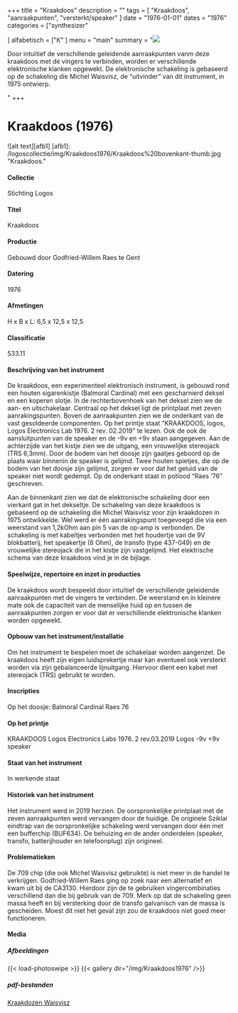 ﻿+++
title = "Kraakdoos"
description = ""
tags = [ 
"Kraakdoos", 
"aanraakpunten",
"versterkt/speaker"
]
date = "1976-01-01"
dates = "1976"
categories = ["synthesizer"

]
alfabetisch = ["K"
]
menu = "main"
summary = "<a href='/logoscollectie/1976/kraakdoos'><img src='/logoscollectie/img/Kraakdoos1976/Kraakdoos%20bovenkant-thumb.jpg'></a><p>Door intuïtief de verschillende geleidende aanraakpunten vanm deze kraakdoos met de vingers te verbinden, worden er verschillende elektronische klanken opgewekt. De elektronische schakeling is gebaseerd op de schakeling die Michel Waisvisz, de “uitvinder” van dit instrument, in 1975 ontwierp. </p>"
+++


# Kraakdoos (1976)

![alt text][afb1]
[afb1]: /logoscollectie/img/Kraakdoos1976/Kraakdoos%20bovenkant-thumb.jpg "Kraakdoos."

#### Collectie 
Stichting Logos

#### Titel
Kraakdoos

#### Productie
Gebouwd door Godfried-Willem Raes te Gent

#### Datering
1976

#### Afmetingen
H x B x L: 6,5 x 12,5 x 12,5

#### Classificatie
533.11

#### Beschrijving van het instrument
De kraakdoos, een experimenteel elektronisch instrument, is gebouwd rond een houten sigarenkistje (Balmoral Cardinal) met een gescharnierd deksel en een koperen slotje. In de rechterbovenhoek van het deksel zien we de aan- en uitschakelaar. Centraal op het deksel ligt de printplaat met zeven aanrakingspunten. Boven de aanraakpunten zien we de onderkant van de vast gesoldeerde componenten. Op het printje staat “KRAAKDOOS, logos, Logos Electronics Lab 1976. 2 rev. 02.2019” te lezen. Ook de ook de aansluitpunten van de speaker en de -9v en +9v staan aangegeven. Aan de achterzijde van het kistje zien we de uitgang, een vrouwelijke stereojack (TRS 6,3mm). Door de bodem van het doosje zijn gaatjes geboord op de plaats waar binnenin de speaker is gelijmd. Twee houten spietjes, die op de bodem van het doosje zijn gelijmd, zorgen er voor dat het geluid van de speaker niet wordt gedempt. Op de onderkant staat in potlood “Raes ‘76” geschreven.

Aan de binnenkant zien we dat de elektronische schakeling door een vierkant gat in het dekseltje. De schakeling van deze kraakdoos is gebaseerd op de schakeling die Michel Waisvisz voor zijn kraakdozen in 1975 ontwikkelde. Wel werd er één aanrakingspunt toegevoegd die via een weerstand van 1,2kOhm aan pin 5 van de op-amp is verbonden. De schakeling is met kabeltjes verbonden met het houdertje van de 9V blokbatterij, het speakertje (8 Ohm), de transfo (type 437-049) en de vrouwelijke stereojack die in het kistje zijn vastgelijmd. Het elektrische schema van deze kraakdoos vind je in de bijlage.


#### Speelwijze, repertoire en inzet in producties
De kraakdoos wordt bespeeld door intuïtief de verschillende geleidende aanraakpunten met de vingers te verbinden. De weerstand en in kleinere mate ook de capaciteit van de menselijke huid op en tussen de aanraakpunten zorgen er voor dat er verschillende elektronische klanken worden opgewekt.

#### Opbouw van het instrument/installatie
Om het instrument te bespelen moet de schakelaar worden aangenzet. De kraakdoos heeft zijn eigen luidsprekertje maar kan eventueel ook versterkt worden via zijn gebalanceerde lijnuitgang. Hiervoor dient een kabel met stereojack (TRS) gebruikt te worden.  

#### Inscripties
Op het doosje:
Balmoral Cardinal
Raes 76

#### Op het printje
KRAAKDOOS
Logos Electronics Labs
1976. 2 rev.03.2019
Logos
-9v +9v
speaker

#### Staat van het instrument
In werkende staat

#### Historiek van het instrument
Het instrument werd in 2019 herzien. De oorspronkelijke printplaat met de zeven aanraakpunten werd vervangen door de huidige. De originele Sziklai eindtrap van de oorspronkelijke schakeling werd vervangen door één met een bufferchip (BUF634). De behuizing en de ander onderdelen (speaker, transfo, batterijhouder en telefoonplug) zijn origineel.

#### Problematieken
De 709 chip (die ook Michel Waisvisz gebruikte) is niet meer in de handel te verkrijgen. Godfried-Willem Raes ging op zoek naar een alternatief en kwam uit bij de CA3130. Hierdoor zijn de te gebruiken vingercombinaties verschillend dan die bij gebruik van de 709. 
Merk op dat de schakeling geen massa heeft en bij versterking door de transfo galvanisch van de massa is gescheiden. Moest dit niet het geval zijn zou de kraakdoos niet goed meer functioneren.  

#### Media
##### Afbeeldingen
{{< load-photoswipe >}}
{{< gallery dir="/img/Kraakdoos1976" />}}

##### pdf-bestanden
[Kraakdozen Waisvisz](/logoscollectie/pdf/Kraakdoos1976/scan_kraakdozen_waisvisz.pdf)